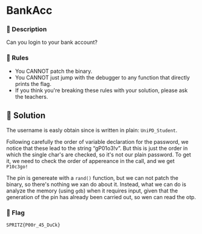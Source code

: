 # BankAcc

### 📍 Description
Can you login to your bank account?

### 📄 Rules
- You CANNOT patch the binary.
- You CANNOT just jump with the debugger to any function that directly prints the flag.
- If you think you're breaking these rules with your solution, please ask the teachers.

## 🔑 Solution
The username is easly obtain since is written in plain: `UniPD_Student`.

Following carefully the order of variable declaration for the password, we notice that these lead to the string “gP01o3!v”. But this is just the order in which the single char's are checked, so it's not our plain password. To get it, we need to check the order of appereance in the call, and we get `P10c3go!`

The pin is genereate with a `rand()` function, but we can not patch the binary, so there's nothing we xan do about it. Instead, what we can do is analyze the memory (using `gdb`) when it requires input, given that the generation of the pin has already been carried out, so wen can read the otp.


### 🚩 Flag
```plain
SPRITZ{P00r_45_DuCk}
```